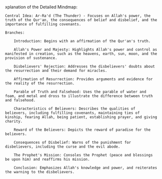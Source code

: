 xplanation of the Detailed Mindmap:

    Central Idea: Ar-Ra'd (The Thunder) - Focuses on Allah's power, the truth of the Qur'an, the consequences of belief and disbelief, and the importance of fulfilling covenants.

    Branches:

        Introduction: Begins with an affirmation of the Qur'an's truth.

        Allah's Power and Majesty: Highlights Allah's power and control as manifested in creation, such as the heavens, earth, sun, moon, and the provision of sustenance.

        Disbelievers' Rejection: Addresses the disbelievers' doubts about the resurrection and their demand for miracles.

        Affirmation of Resurrection: Provides arguments and evidence for the reality of the resurrection.

        Parable of Truth and Falsehood: Uses the parable of water and foam, and metal and dross to illustrate the difference between truth and falsehood.

        Characteristics of Believers: Describes the qualities of believers, including fulfilling covenants, maintaining ties of kinship, fearing Allah, being patient, establishing prayer, and giving charity.

        Reward of the Believers: Depicts the reward of paradise for the believers.

        Consequences of Disbelief: Warns of the punishment for disbelievers, including the curse and the evil abode.

        The Prophet's Mission: Consoles the Prophet (peace and blessings be upon him) and reaffirms his mission.

        Conclusion: Emphasizes Allah's knowledge and power, and reiterates the warning to the disbelievers.
